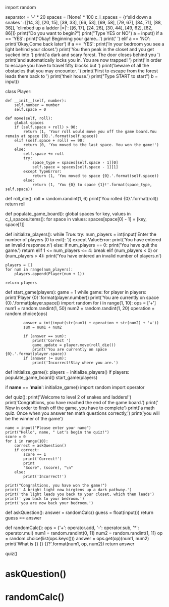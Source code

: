 import random

separator = '-' * 20
spaces = [None] * 100
c_l_spaces = {r'slid down a snakes ': [[14, 3], [20, 15], [39, 33], [66, 53], [69, 58], [79, 67], [84, 71], [88, 36]],
              'climbed up a ladder |=|': [[6, 17], [24, 26], [30, 44], [49, 62], [82, 86]]}
print("Do you want to begin?")
print("Type YES or NO")
a = input()
if a == 'YES':
    print('Okay! Beginning your game...')
    print(' ')
elif a == 'NO':
    print('Okay,Come back later')
if a == 'YES':
    print('In your bedroom you see a light behind your closet.')
    print('You then peak in the closet and you get sucked into ')
    print('a dark and scary forest. The door closes behind you ')
    print('and automatically locks you in. You are now trapped! ')
    print('In order to escape you have to travel fifty blocks but ')
    print('beware of all the obstacles that you may encounter. ')
    print('First to escape from the forest leads them back to ')
    print('their house.')
    print("Type START to start")
    b = input()


class Player:

    def __init__(self, number):
        self.number = number
        self.space = 0

    def move(self, roll):
        global spaces
        if (self.space + roll) > 90:
            return (1, 'Your roll would move you off the game board.You remain at space {0}.'.format(self.space))
        elif (self.space + roll) == 90:
            return (0, 'You moved to the last space. You won the game!')
        else:
            self.space += roll
            try:
                space_type = spaces[self.space - 1][0]
                self.space = spaces[self.space - 1][1]
            except TypeError:
                return (1, 'You moved to space {0}.'.format(self.space))
            else:
                return (1, 'You {0} to space {1}!'.format(space_type, self.space))


def roll_die():
    roll = random.randint(1, 6)
    print('You rolled {0}.'.format(roll))
    return roll


def populate_game_board():
    global spaces
    for key, values in c_l_spaces.items():
        for space in values:
            spaces[space[0] - 1] = [key, space[1]]


def initialize_players():
    while True:
        try:
            num_players = int(input('Enter the number of players (0 to exit): '))
        except ValueError:
            print('You have entered an invalid response.n')
        else:
            if num_players == 0:
                print('You have quit the game.')
                return
            elif 1 <= num_players <= 4:
                break
            elif (num_players < 0) or (num_players > 4):
                print('You have entered an invalid number of players.n')

    players = []
    for num in range(num_players):
        players.append(Player(num + 1))

    return players


def start_game(players):
    game = 1
    while game:
        for player in players:
            print('Player {0}'.format(player.number))
            print('You are currently on space {0}.'.format(player.space))
            import random
            for i in range(1, 10):
                ops = ['+']
            num1 = random.randint(1, 50)
            num2 = random.randint(1, 20)
            operation = random.choice(ops)

            answer = int(input(str(num1) + operation + str(num2) + '='))
            sum = num1 + num2

            if (answer == sum):
                print('Correct ')
                game_update = player.move(roll_die())
                print('You are currently on space {0}.'.format(player.space))
            if (answer != sum):
                print('Incorrect!Stay where you are.')


def initialize_game():
    players = initialize_players()
    if players:
        populate_game_board()
        start_game(players)


if __name__ == '__main__':
    initialize_game()
import random
import operator


def quiz():
    print('Welcome to level 2 of snakes and ladders!')
    print('Congraltions, you have reached the end of the game board.')
    print(' Now in order to finsh off the game, you have to complete')
    print('a math quiz. Once when you answer ten math questions correctly,')
    print('you will be the winner of the game')

    name = input("Please enter your name")
    print("Hello", name, " Let's begin the quiz!")
    score = 0
    for i in range(10):
        correct = askQuestion()
        if correct:
            score += 1
            print('Correct!')
            print
            "Score", (score), "\n"
        else:
            print('Incorrect!')

    print("Congraltions, you have won the game!")
    print(' A bright light now birgtens up a dark pathway.')
    print('the light leads you back to your closet, which then leads')
    print(' you back to your bedroom.')
    print('you are now back your bedroom.')


def askQuestion():
    answer = randomCalc()
    guess = float(input())
    return guess == answer


def randomCalc():
    ops = {'+': operator.add,
           '-': operator.sub,
           '*': operator.mul}
    num1 = random.randint(0, 11)
    num2 = random.randint(1, 11)
    op = random.choice(list(ops.keys()))
    answer = ops.get(op)(num1, num2)
    print('What is {} {} {}?'.format(num1, op, num2))
    return answer


quiz()
# askQuestion()
# randomCalc()
